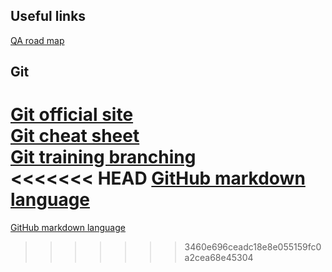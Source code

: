 ## Useful links
[QA road map](https://roadmap.sh/qa) <br>

## Git
[Git official site](https://git-scm.com/)  
[Git cheat sheet](https://education.github.com/git-cheat-sheet-education.pdf)  
[Git training branching](https://learngitbranching.js.org/)  
<<<<<<< HEAD
[GitHub markdown language](https://docs.github.com/en/get-started/writing-on-github/getting-started-with-writing-and-formatting-on-github/basic-writing-and-formatting-syntax)  
=======
[GitHub markdown language](https://docs.github.com/en/get-started/writing-on-github/getting-started-with-writing-and-formatting-on-github/basic-writing-and-formatting-syntax)  

>>>>>>> 3460e696ceadc18e8e055159fc0a2cea68e45304
